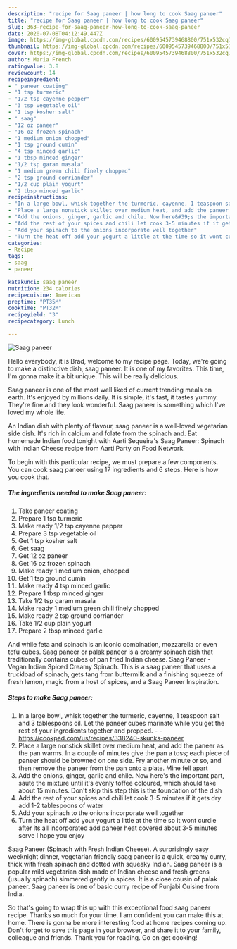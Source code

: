 ```yaml
---
description: "recipe for Saag paneer | how long to cook Saag paneer"
title: "recipe for Saag paneer | how long to cook Saag paneer"
slug: 363-recipe-for-saag-paneer-how-long-to-cook-saag-paneer
date: 2020-07-08T04:12:49.447Z
image: https://img-global.cpcdn.com/recipes/6009545739468800/751x532cq70/saag-paneer-recipe-main-photo.jpg
thumbnail: https://img-global.cpcdn.com/recipes/6009545739468800/751x532cq70/saag-paneer-recipe-main-photo.jpg
cover: https://img-global.cpcdn.com/recipes/6009545739468800/751x532cq70/saag-paneer-recipe-main-photo.jpg
author: Maria French
ratingvalue: 3.8
reviewcount: 14
recipeingredient:
- " paneer coating"
- "1 tsp turmeric"
- "1/2 tsp cayenne pepper"
- "3 tsp vegetable oil"
- "1 tsp kosher salt"
- " saag"
- "12 oz paneer"
- "16 oz frozen spinach"
- "1 medium onion chopped"
- "1 tsp ground cumin"
- "4 tsp minced garlic"
- "1 tbsp minced ginger"
- "1/2 tsp garam masala"
- "1 medium green chili finely chopped"
- "2 tsp ground corriander"
- "1/2 cup plain yogurt"
- "2 tbsp minced garlic"
recipeinstructions:
- "In a large bowl, whisk together the turmeric, cayenne, 1 teaspoon salt and 3 tablespoons oil. Let the paneer cubes marinate while you get the rest of your ingredients together and prepped.  https://cookpad.com/us/recipes/338240-skunks-paneer"
- "Place a large nonstick skillet over medium heat, and add the paneer as the pan warms. In a couple of minutes give the pan a toss; each piece of paneer should be browned on one side. Fry another minute or so, and then remove the paneer from the pan onto a plate. Mine fell apart"
- "Add the onions, ginger, garlic and chile. Now here&#39;s the important part, saute the mixture until it&#39;s evenly toffee coloured, which should take about 15 minutes. Don&#39;t skip this step  this is the foundation of the dish"
- "Add the rest of your spices and chili let cook 3-5 minutes if it gets dry add 1-2 tablespoons of water"
- "Add your spinach to the onions incorporate well together"
- "Turn the heat off add your yogurt a little at the time so it wont curdle after its all incorporated add paneer heat covered about 3-5 minutes serve I hope you enjoy"
categories:
- Recipe
tags:
- saag
- paneer

katakunci: saag paneer 
nutrition: 234 calories
recipecuisine: American
preptime: "PT35M"
cooktime: "PT32M"
recipeyield: "3"
recipecategory: Lunch

---
```



![Saag paneer](https://img-global.cpcdn.com/recipes/6009545739468800/751x532cq70/saag-paneer-recipe-main-photo.jpg)

Hello everybody, it is Brad, welcome to my recipe page. Today, we're going to make a distinctive dish, saag paneer. It is one of my favorites. This time, I'm gonna make it a bit unique. This will be really delicious.

Saag paneer is one of the most well liked of current trending meals on earth. It's enjoyed by millions daily. It is simple, it's fast, it tastes yummy. They're fine and they look wonderful. Saag paneer is something which I've loved my whole life.

An Indian dish with plenty of flavour, saag paneer is a well-loved vegetarian side dish. It&#39;s rich in calcium and folate from the spinach and. Eat homemade Indian food tonight with Aarti Sequeira&#39;s Saag Paneer: Spinach with Indian Cheese recipe from Aarti Party on Food Network.


To begin with this particular recipe, we must prepare a few components. You can cook saag paneer using 17 ingredients and 6 steps. Here is how you cook that.

<!--inarticleads1-->

##### The ingredients needed to make Saag paneer:

1. Take  paneer coating
1. Prepare 1 tsp turmeric
1. Make ready 1/2 tsp cayenne pepper
1. Prepare 3 tsp vegetable oil
1. Get 1 tsp kosher salt
1. Get  saag
1. Get 12 oz paneer
1. Get 16 oz frozen spinach
1. Make ready 1 medium onion, chopped
1. Get 1 tsp ground cumin
1. Make ready 4 tsp minced garlic
1. Prepare 1 tbsp minced ginger
1. Take 1/2 tsp garam masala
1. Make ready 1 medium green chili finely chopped
1. Make ready 2 tsp ground corriander
1. Take 1/2 cup plain yogurt
1. Prepare 2 tbsp minced garlic


And while feta and spinach is an iconic combination, mozzarella or even tofu cubes. Saag paneer or palak paneer is a creamy spinach dish that traditionally contains cubes of pan fried Indian cheese. Saag Paneer - Vegan Indian Spiced Creamy Spinach. This is a saag paneer that uses a truckload of spinach, gets tang from buttermilk and a finishing squeeze of fresh lemon, magic from a host of spices, and a Saag Paneer Inspiration. 

<!--inarticleads2-->

##### Steps to make Saag paneer:

1. In a large bowl, whisk together the turmeric, cayenne, 1 teaspoon salt and 3 tablespoons oil. Let the paneer cubes marinate while you get the rest of your ingredients together and prepped. -  - https://cookpad.com/us/recipes/338240-skunks-paneer
1. Place a large nonstick skillet over medium heat, and add the paneer as the pan warms. In a couple of minutes give the pan a toss; each piece of paneer should be browned on one side. Fry another minute or so, and then remove the paneer from the pan onto a plate. Mine fell apart
1. Add the onions, ginger, garlic and chile. Now here&#39;s the important part, saute the mixture until it&#39;s evenly toffee coloured, which should take about 15 minutes. Don&#39;t skip this step  this is the foundation of the dish
1. Add the rest of your spices and chili let cook 3-5 minutes if it gets dry add 1-2 tablespoons of water
1. Add your spinach to the onions incorporate well together
1. Turn the heat off add your yogurt a little at the time so it wont curdle after its all incorporated add paneer heat covered about 3-5 minutes serve I hope you enjoy


Saag Paneer (Spinach with Fresh Indian Cheese). A surprisingly easy weeknight dinner, vegetarian friendly saag paneer is a quick, creamy curry, thick with fresh spinach and dotted with squeaky Indian. Saag paneer is a popular mild vegetarian dish made of Indian cheese and fresh greens (usually spinach) simmered gently in spices. It is a close cousin of palak paneer. Saag paneer is one of basic curry recipe of Punjabi Cuisine from India. 

So that's going to wrap this up with this exceptional food saag paneer recipe. Thanks so much for your time. I am confident you can make this at home. There is gonna be more interesting food at home recipes coming up. Don't forget to save this page in your browser, and share it to your family, colleague and friends. Thank you for reading. Go on get cooking!
